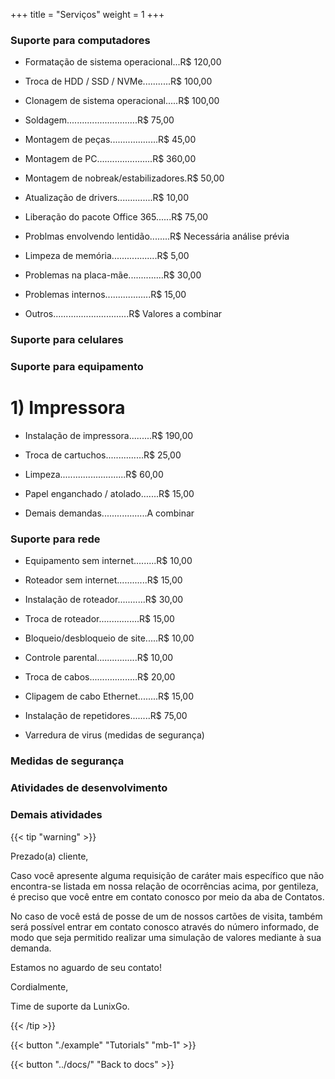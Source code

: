 +++
title = "Serviços"
weight = 1
+++

### Suporte para computadores

- Formatação de sistema operacional...R$ 120,00


- Troca de HDD / SSD / NVMe...........R$ 100,00

- Clonagem de sistema operacional.....R$ 100,00

- Soldagem............................R$ 75,00

- Montagem de peças...................R$ 45,00

- Montagem de PC......................R$ 360,00

- Montagem de nobreak/estabilizadores.R$ 50,00

- Atualização de drivers..............R$ 10,00

- Liberação do pacote Office 365......R$ 75,00

- Problmas envolvendo lentidão........R$ Necessária análise prévia

- Limpeza de memória..................R$ 5,00

- Problemas na placa-mãe..............R$ 30,00

- Problemas internos..................R$ 15,00

- Outros..............................R$ Valores a combinar

### Suporte para celulares

### Suporte para equipamento

# 1) Impressora

- Instalação de impressora.........R$ 190,00

- Troca de cartuchos...............R$ 25,00

- Limpeza..........................R$ 60,00

- Papel enganchado / atolado.......R$ 15,00

- Demais demandas..................A combinar

### Suporte para rede

- Equipamento sem internet.........R$ 10,00

- Roteador sem internet............R$ 15,00

- Instalação de roteador...........R$ 30,00

- Troca de roteador................R$ 15,00

- Bloqueio/desbloqueio de site.....R$ 10,00

- Controle parental................R$ 10,00

- Troca de cabos...................R$ 20,00

- Clipagem de cabo Ethernet........R$ 15,00

- Instalação de repetidores........R$ 75,00

- Varredura de virus (medidas de segurança)


### Medidas de segurança

### Atividades de desenvolvimento

### Demais atividades


{{< tip "warning" >}}

Prezado(a) cliente,

Caso você apresente alguma requisição de caráter mais específico que não encontra-se listada em nossa relação de ocorrências acima, por gentileza, é preciso que você entre em contato conosco por meio da aba de Contatos.

No caso de você está de posse de um de nossos cartões de visita, também será possível entrar em contato conosco através do número informado, de modo que seja permitido realizar uma simulação de valores mediante à sua demanda.

Estamos no aguardo de seu contato!

Cordialmente,

Time de suporte da LunixGo.



{{< /tip >}}


<!-- That content is better than dummy lorem ipsum 2) That content serves a good real-world demo for this theme 3) Publish more structured docs for each theme which are better than long blocky READMEs -->

{{< button "./example" "Tutorials" "mb-1" >}}

{{< button "../docs/" "Back to docs" >}}
